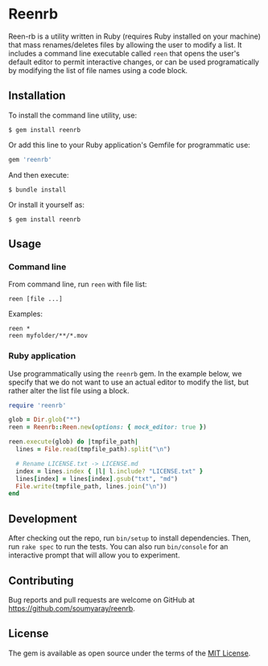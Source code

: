 # Reenrb

Reen-rb is a utility written in Ruby (requires Ruby installed on your machine) that mass renames/deletes files by allowing the user to modify a list. It includes a command line executable called `reen` that opens the user's default editor to permit interactive changes, or can be used programatically by modifying the list of file names using a code block.

## Installation

To install the command line utility, use:

    $ gem install reenrb

Or add this line to your Ruby application's Gemfile for programmatic use:

```ruby
gem 'reenrb'
```

And then execute:

    $ bundle install

Or install it yourself as:

    $ gem install reenrb

## Usage

### Command line

From command line, run `reen` with file list:

    reen [file ...]

Examples:

    reen *
    reen myfolder/**/*.mov

### Ruby application

Use programmatically using the `reenrb` gem. In the example below, we specify that we do not want to use an actual editor to modify the list, but rather alter the list file using a block.

```ruby
require 'reenrb'

glob = Dir.glob("*")
reen = Reenrb::Reen.new(options: { mock_editor: true })

reen.execute(glob) do |tmpfile_path|
  lines = File.read(tmpfile_path).split("\n")

  # Rename LICENSE.txt -> LICENSE.md
  index = lines.index { |l| l.include? "LICENSE.txt" }
  lines[index] = lines[index].gsub("txt", "md")
  File.write(tmpfile_path, lines.join("\n"))
end
```

## Development

After checking out the repo, run `bin/setup` to install dependencies. Then, run `rake spec` to run the tests. You can also run `bin/console` for an interactive prompt that will allow you to experiment.

## Contributing

Bug reports and pull requests are welcome on GitHub at https://github.com/soumyaray/reenrb.

## License

The gem is available as open source under the terms of the [MIT License](https://opensource.org/licenses/MIT).

